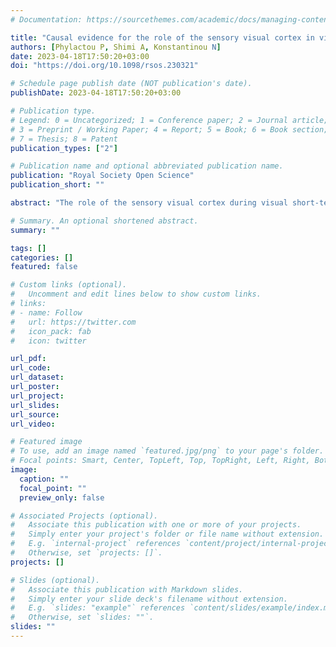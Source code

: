 ```yaml
---
# Documentation: https://sourcethemes.com/academic/docs/managing-content/

title: "Causal evidence for the role of the sensory visual cortex in visual short-term memory maintenance"
authors: [Phylactou P, Shimi A, Konstantinou N]
date: 2023-04-18T17:50:20+03:00
doi: "https://doi.org/10.1098/rsos.230321"

# Schedule page publish date (NOT publication's date).
publishDate: 2023-04-18T17:50:20+03:00

# Publication type.
# Legend: 0 = Uncategorized; 1 = Conference paper; 2 = Journal article;
# 3 = Preprint / Working Paper; 4 = Report; 5 = Book; 6 = Book section;
# 7 = Thesis; 8 = Patent
publication_types: ["2"]

# Publication name and optional abbreviated publication name.
publication: "Royal Society Open Science"
publication_short: ""

abstract: "The role of the sensory visual cortex during visual short-term memory (VSTM) remains controversial. This controversy is possibly due to methodological issues in previous attempts to investigate the effects of transcranial magnetic stimulation (TMS) on VSTM. The aim of this study was to use TMS, while covering previous methodological deficits. Sixty-four young adults were recruited to participate in two experiments (Experiment 1: n = 36; Experiment 2: n = 28) using a VSTM orientation change-detection task under TMS. Monocular vision was ensured using red-blue goggles combined with red-blue stimuli. Double-pulse TMS was delivered at different times (Experiment 1: 0, 200 or 1000 ms; Experiment 2: 200, 1000 ms) during a 2 s maintenance phase, on one side of the occipital hemisphere. In Experiment 2, a sham TMS condition was introduced. Decreased detection sensitivity (d0) in the ipsilateral occipital hemisphere to visual hemifield, and in the real TMS (compared with sham TMS) condition indicated inhibitory TMS effects, and thus, a causal involvement of the sensory visual cortex during early (200 ms) and late (1000 ms) maintenance in VSTM. These findings are aligned with sensory recruitment, which proposes that both perceptual and memory processes rely upon the same neural substrates in the sensory visual cortex. The methods used in this study were preregistered and had received in-principle acceptance on 6 June 2022 (Stage 1 protocol can be found in: https://doi.org/10.17605/OSF.IO/ EMPDT)."

# Summary. An optional shortened abstract.
summary: ""

tags: []
categories: []
featured: false

# Custom links (optional).
#   Uncomment and edit lines below to show custom links.
# links:
# - name: Follow
#   url: https://twitter.com
#   icon_pack: fab
#   icon: twitter

url_pdf:
url_code:
url_dataset:
url_poster:
url_project:
url_slides:
url_source:
url_video:

# Featured image
# To use, add an image named `featured.jpg/png` to your page's folder. 
# Focal points: Smart, Center, TopLeft, Top, TopRight, Left, Right, BottomLeft, Bottom, BottomRight.
image:
  caption: ""
  focal_point: ""
  preview_only: false

# Associated Projects (optional).
#   Associate this publication with one or more of your projects.
#   Simply enter your project's folder or file name without extension.
#   E.g. `internal-project` references `content/project/internal-project/index.md`.
#   Otherwise, set `projects: []`.
projects: []

# Slides (optional).
#   Associate this publication with Markdown slides.
#   Simply enter your slide deck's filename without extension.
#   E.g. `slides: "example"` references `content/slides/example/index.md`.
#   Otherwise, set `slides: ""`.
slides: ""
---
```

